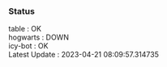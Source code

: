 ### Status


table : OK  
hogwarts : DOWN  
icy-bot : OK  
Latest Update : 2023-04-21 08:09:57.314735
